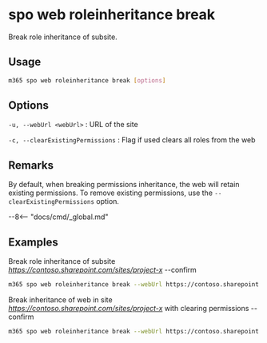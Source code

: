 # spo web roleinheritance break

Break role inheritance of subsite.

## Usage

```sh
m365 spo web roleinheritance break [options]
```

## Options

`-u, --webUrl <webUrl>`
: URL of the site

`-c, --clearExistingPermissions`
: Flag if used clears all roles from the web

## Remarks

By default, when breaking permissions inheritance, the web will retain existing permissions. To remove existing permissions, use the `--clearExistingPermissions` option.

--8<-- "docs/cmd/_global.md"

## Examples

Break role inheritance of subsite _https://contoso.sharepoint.com/sites/project-x_ --confirm

```sh
m365 spo web roleinheritance break --webUrl https://contoso.sharepoint.com/sites/project-x  --confirm
```

Break inheritance of web in site _https://contoso.sharepoint.com/sites/project-x_ with clearing permissions --confirm

```sh
m365 spo web roleinheritance break --webUrl https://contoso.sharepoint.com/sites/project-x --clearExistingPermissions --confirm 
```